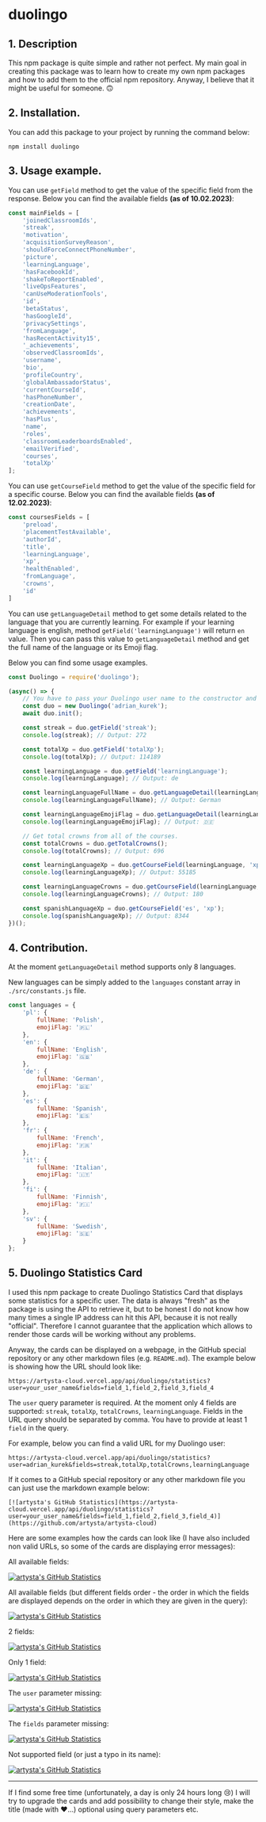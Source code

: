 # duolingo

## 1. Description

This npm package is quite simple and rather not perfect. My main goal in creating this package was to learn how to create my own npm packages and how to add them to the official npm repository. Anyway, I believe that it might be useful for someone. 🙃

## 2. Installation.

You can add this package to your project by running the command below:

    npm install duolingo

## 3. Usage example.

You can use `getField` method to get the value of the specific field from the response. Below you can find the available fields **(as of 10.02.2023)**:

```javascript
const mainFields = [
    'joinedClassroomIds',
    'streak',
    'motivation',
    'acquisitionSurveyReason',
    'shouldForceConnectPhoneNumber',
    'picture',
    'learningLanguage',
    'hasFacebookId',
    'shakeToReportEnabled',
    'liveOpsFeatures',
    'canUseModerationTools',
    'id',
    'betaStatus',
    'hasGoogleId',
    'privacySettings',
    'fromLanguage',
    'hasRecentActivity15',
    '_achievements',
    'observedClassroomIds',
    'username',
    'bio',
    'profileCountry',
    'globalAmbassadorStatus',
    'currentCourseId',
    'hasPhoneNumber',
    'creationDate',
    'achievements',
    'hasPlus',
    'name',
    'roles',
    'classroomLeaderboardsEnabled',
    'emailVerified',
    'courses',
    'totalXp'
];
```

You can use `getCourseField` method to get the value of the specific field for a specific course. Below you can find the available fields **(as of 12.02.2023)**:

```javascript
const coursesFields = [
    'preload',
    'placementTestAvailable',
    'authorId',
    'title',
    'learningLanguage',
    'xp',
    'healthEnabled',
    'fromLanguage',
    'crowns',
    'id'
]
```

You can use `getLanguageDetail` method to get some details related to the language that you are currently learning. For example if your learning language is english, method `getField('learningLanguage')` will return `en` value. Then you can pass this value to `getLanguageDetail` method and get the full name of the language or its Emoji flag. 

Below you can find some usage examples.

```javascript
const Duolingo = require('duolingo');

(async() => {
    // You have to pass your Duolingo user name to the constructor and use async method init() to prepare the data.
    const duo = new Duolingo('adrian_kurek');
    await duo.init();

    const streak = duo.getField('streak');
    console.log(streak); // Output: 272

    const totalXp = duo.getField('totalXp');
    console.log(totalXp); // Output: 114189

    const learningLanguage = duo.getField('learningLanguage');
    console.log(learningLanguage); // Output: de

    const learningLanguageFullName = duo.getLanguageDetail(learningLanguage, 'fullName');
    console.log(learningLanguageFullName); // Output: German

    const learningLanguageEmojiFlag = duo.getLanguageDetail(learningLanguage, 'emojiFlag');
    console.log(learningLanguageEmojiFlag); // Output: 🇩🇪

    // Get total crowns from all of the courses.
    const totalCrowns = duo.getTotalCrowns();
    console.log(totalCrowns); // Output: 696

    const learningLanguageXp = duo.getCourseField(learningLanguage, 'xp');
    console.log(learningLanguageXp); // Output: 55185

    const learningLanguageCrowns = duo.getCourseField(learningLanguage, 'crowns');
    console.log(learningLanguageCrowns); // Output: 180

    const spanishLanguageXp = duo.getCourseField('es', 'xp');
    console.log(spanishLanguageXp); // Output: 8344
})();
```

## 4. Contribution.

At the moment `getLanguageDetail` method supports only 8 languages.

New languages can be simply added to the `languages` constant array in `./src/constants.js` file.

```javascript
const languages = {
    'pl': {
        fullName: 'Polish',
        emojiFlag: '🇵🇱'
    },
    'en': {
        fullName: 'English',
        emojiFlag: '🇬🇧'
    },
    'de': {
        fullName: 'German',
        emojiFlag: '🇩🇪'
    },
    'es': {
        fullName: 'Spanish',
        emojiFlag: '🇪🇸'
    },
    'fr': {
        fullName: 'French',
        emojiFlag: '🇫🇷'
    },
    'it': {
        fullName: 'Italian',
        emojiFlag: '🇮🇹'
    },
    'fi': {
        fullName: 'Finnish',
        emojiFlag: '🇫🇮'
    },
    'sv': {
        fullName: 'Swedish',
        emojiFlag: '🇸🇪'
    }
};
```


## 5. Duolingo Statistics Card

I used this npm package to create Duolingo Statistics Card that displays some statistics for a specific user. The data is always "fresh" as the package is using the API to retrieve it, but to be honest I do not know how many times a single IP address can hit this API, because it is not really "official". Therefore I cannot guarantee that the application which allows to render those cards will be working without any problems.

Anyway, the cards can be displayed on a webpage, in the GitHub special repository or any other markdown files (e.g. `README.md`). The example below is showing how the URL should look like:

    https://artysta-cloud.vercel.app/api/duolingo/statistics?user=your_user_name&fields=field_1,field_2,field_3,field_4
    
The `user` query parameter is required. At the moment only 4 fields are supported: `streak`, `totalXp`, `totalCrowns`, `learningLanguage`. Fields in the URL query should be separated by comma. You have to provide at least 1 `field` in the query.

For example, below you can find a valid URL for my Duolingo user:

    https://artysta-cloud.vercel.app/api/duolingo/statistics?user=adrian_kurek&fields=streak,totalXp,totalCrowns,learningLanguage

If it comes to a GitHub special repository or any other markdown file you can just use the markdown example below:

    [![artysta's GitHub Statistics](https://artysta-cloud.vercel.app/api/duolingo/statistics?user=your_user_name&fields=field_1,field_2,field_3,field_4)](https://github.com/artysta/artysta-cloud)
    
Here are some examples how the cards can look like (I have also included non valid URLs, so some of the cards are displaying error messages):

All available fields:

[![artysta's GitHub Statistics](https://artysta-cloud.vercel.app/api/duolingo/statistics?user=adrian_kurek&fields=streak,totalXp,totalCrowns,learningLanguage)](https://github.com/artysta/artysta-cloud)

All available fields (but different fields order - the order in which the fields are displayed depends on the order in which they are given in the query):

[![artysta's GitHub Statistics](https://artysta-cloud.vercel.app/api/duolingo/statistics?user=adrian_kurek&fields=totalCrowns,learningLanguage,totalXp,streak)](https://github.com/artysta/artysta-cloud)

2 fields:

[![artysta's GitHub Statistics](https://artysta-cloud.vercel.app/api/duolingo/statistics?user=adrian_kurek&fields=totalCrowns,streak)](https://github.com/artysta/artysta-cloud)

Only 1 field:

[![artysta's GitHub Statistics](https://artysta-cloud.vercel.app/api/duolingo/statistics?user=adrian_kurek&fields=streak)](https://github.com/artysta/artysta-cloud)

The `user` parameter missing:

[![artysta's GitHub Statistics](https://artysta-cloud.vercel.app/api/duolingo/statistics?fields=totalCrowns)](https://github.com/artysta/artysta-cloud)

The `fields` parameter missing:

[![artysta's GitHub Statistics](https://artysta-cloud.vercel.app/api/duolingo/statistics?user=adrian_kurek)](https://github.com/artysta/artysta-cloud)

Not supported field (or just a typo in its name):

[![artysta's GitHub Statistics](https://artysta-cloud.vercel.app/api/duolingo/statistics?user=adrian_kurek&fields=fromLanguage)](https://github.com/artysta/artysta-cloud)

---

If I find some free time (unfortunately, a day is only 24 hours long 😢) I will try to upgrade the cards and add possibility to change their style, make the title (made with ❤️...) optional using query parameters etc.
